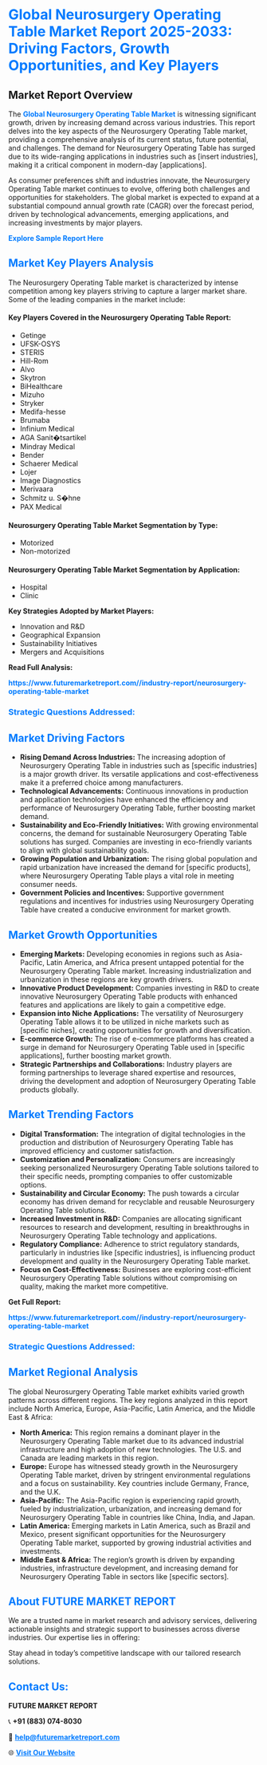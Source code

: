 <h1 style="color: #007BFF;">Global Neurosurgery Operating Table Market Report 2025-2033: Driving Factors, Growth Opportunities, and Key Players</h1>

<section id="overview">
<h2>Market Report Overview</h2>
<p>The <a href="https://www.futuremarketreport.com//industry-report/neurosurgery-operating-table-market" style="color: #007BFF; text-decoration: none;"><strong>Global Neurosurgery Operating Table Market</strong></a> is witnessing significant growth, driven by increasing demand across various industries. This report delves into the key aspects of the Neurosurgery Operating Table market, providing a comprehensive analysis of its current status, future potential, and challenges. The demand for Neurosurgery Operating Table has surged due to its wide-ranging applications in industries such as [insert industries], making it a critical component in modern-day [applications].</p>
<p>As consumer preferences shift and industries innovate, the Neurosurgery Operating Table market continues to evolve, offering both challenges and opportunities for stakeholders. The global market is expected to expand at a substantial compound annual growth rate (CAGR) over the forecast period, driven by technological advancements, emerging applications, and increasing investments by major players.</p>
</section>

<section id="overview">
<p><a href="https://www.futuremarketreport.com//request-sample/reportId=77699" style="color: #007BFF; text-decoration: none;"><strong>Explore Sample Report Here</strong></a></p>
</section>

<section id="key-players">
<h2 style="color: #007BFF;">Market Key Players Analysis</h2>
<p>The Neurosurgery Operating Table market is characterized by intense competition among key players striving to capture a larger market share. Some of the leading companies in the market include:</p>
<h4>Key Players Covered in the Neurosurgery Operating Table Report:</h4>
<ul><li>Getinge</li><li>UFSK-OSYS</li><li>STERIS</li><li>Hill-Rom</li><li>Alvo</li><li>Skytron</li><li>BiHealthcare</li><li>Mizuho</li><li>Stryker</li><li>Medifa-hesse</li><li>Brumaba</li><li>Infinium Medical</li><li>AGA Sanit�tsartikel</li><li>Mindray Medical</li><li>Bender</li><li>Schaerer Medical</li><li>Lojer</li><li>Image Diagnostics</li><li>Merivaara</li><li>Schmitz u. S�hne</li><li>PAX Medical</li></ul>
<h4>Neurosurgery Operating Table Market Segmentation by Type:</h4>
<ul><li>Motorized</li><li>Non-motorized</li></ul>

<h4>Neurosurgery Operating Table Market Segmentation by Application:</h4>
<ul><li>Hospital</li><li>Clinic</li></ul>
<p><strong>Key Strategies Adopted by Market Players:</strong></p>
<ul>
<li>Innovation and R&D</li>
<li>Geographical Expansion</li>
<li>Sustainability Initiatives</li>
<li>Mergers and Acquisitions</li>
</ul>
</section>

<section>
<p><strong>Read Full Analysis: </strong></p><a href="https://www.futuremarketreport.com//industry-report/neurosurgery-operating-table-market" style="color: #007BFF; text-decoration: none;"><strong>https://www.futuremarketreport.com//industry-report/neurosurgery-operating-table-market</strong></a>
<h3 style="color: #007BFF;">Strategic Questions Addressed:</h3>
</section>

<section id="driving-factors">
<h2 style="color: #007BFF;">Market Driving Factors</h2>
<ul>
<li><strong>Rising Demand Across Industries:</strong> The increasing adoption of Neurosurgery Operating Table in industries such as [specific industries] is a major growth driver. Its versatile applications and cost-effectiveness make it a preferred choice among manufacturers.</li>
<li><strong>Technological Advancements:</strong> Continuous innovations in production and application technologies have enhanced the efficiency and performance of Neurosurgery Operating Table, further boosting market demand.</li>
<li><strong>Sustainability and Eco-Friendly Initiatives:</strong> With growing environmental concerns, the demand for sustainable Neurosurgery Operating Table solutions has surged. Companies are investing in eco-friendly variants to align with global sustainability goals.</li>
<li><strong>Growing Population and Urbanization:</strong> The rising global population and rapid urbanization have increased the demand for [specific products], where Neurosurgery Operating Table plays a vital role in meeting consumer needs.</li>
<li><strong>Government Policies and Incentives:</strong> Supportive government regulations and incentives for industries using Neurosurgery Operating Table have created a conducive environment for market growth.</li>
</ul>
</section>

<section id="growth-opportunities">
<h2 style="color: #007BFF;">Market Growth Opportunities</h2>
<ul>
<li><strong>Emerging Markets:</strong> Developing economies in regions such as Asia-Pacific, Latin America, and Africa present untapped potential for the Neurosurgery Operating Table market. Increasing industrialization and urbanization in these regions are key growth drivers.</li>
<li><strong>Innovative Product Development:</strong> Companies investing in R&D to create innovative Neurosurgery Operating Table products with enhanced features and applications are likely to gain a competitive edge.</li>
<li><strong>Expansion into Niche Applications:</strong> The versatility of Neurosurgery Operating Table allows it to be utilized in niche markets such as [specific niches], creating opportunities for growth and diversification.</li>
<li><strong>E-commerce Growth:</strong> The rise of e-commerce platforms has created a surge in demand for Neurosurgery Operating Table used in [specific applications], further boosting market growth.</li>
<li><strong>Strategic Partnerships and Collaborations:</strong> Industry players are forming partnerships to leverage shared expertise and resources, driving the development and adoption of Neurosurgery Operating Table products globally.</li>
</ul>
</section>

<section id="trending-factors">
<h2 style="color: #007BFF;">Market Trending Factors</h2>
<ul>
<li><strong>Digital Transformation:</strong> The integration of digital technologies in the production and distribution of Neurosurgery Operating Table has improved efficiency and customer satisfaction.</li>
<li><strong>Customization and Personalization:</strong> Consumers are increasingly seeking personalized Neurosurgery Operating Table solutions tailored to their specific needs, prompting companies to offer customizable options.</li>
<li><strong>Sustainability and Circular Economy:</strong> The push towards a circular economy has driven demand for recyclable and reusable Neurosurgery Operating Table solutions.</li>
<li><strong>Increased Investment in R&D:</strong> Companies are allocating significant resources to research and development, resulting in breakthroughs in Neurosurgery Operating Table technology and applications.</li>
<li><strong>Regulatory Compliance:</strong> Adherence to strict regulatory standards, particularly in industries like [specific industries], is influencing product development and quality in the Neurosurgery Operating Table market.</li>
<li><strong>Focus on Cost-Effectiveness:</strong> Businesses are exploring cost-efficient Neurosurgery Operating Table solutions without compromising on quality, making the market more competitive.</li>
</ul>
</section>

<section>
<p><strong>Get Full Report: </strong></p><a href="https://www.futuremarketreport.com//industry-report/neurosurgery-operating-table-market" style="color: #007BFF; text-decoration: none;"><strong>https://www.futuremarketreport.com//industry-report/neurosurgery-operating-table-market</strong></a>
<h3 style="color: #007BFF;">Strategic Questions Addressed:</h3>
</section>


<section id="regional-analysis">
<h2 style="color: #007BFF;">Market Regional Analysis</h2>
<p>The global Neurosurgery Operating Table market exhibits varied growth patterns across different regions. The key regions analyzed in this report include North America, Europe, Asia-Pacific, Latin America, and the Middle East & Africa:</p>
<ul>
<li><strong>North America:</strong> This region remains a dominant player in the Neurosurgery Operating Table market due to its advanced industrial infrastructure and high adoption of new technologies. The U.S. and Canada are leading markets in this region.</li>
<li><strong>Europe:</strong> Europe has witnessed steady growth in the Neurosurgery Operating Table market, driven by stringent environmental regulations and a focus on sustainability. Key countries include Germany, France, and the U.K.</li>
<li><strong>Asia-Pacific:</strong> The Asia-Pacific region is experiencing rapid growth, fueled by industrialization, urbanization, and increasing demand for Neurosurgery Operating Table in countries like China, India, and Japan.</li>
<li><strong>Latin America:</strong> Emerging markets in Latin America, such as Brazil and Mexico, present significant opportunities for the Neurosurgery Operating Table market, supported by growing industrial activities and investments.</li>
<li><strong>Middle East & Africa:</strong> The region’s growth is driven by expanding industries, infrastructure development, and increasing demand for Neurosurgery Operating Table in sectors like [specific sectors].</li>
</ul>
</section>

<footer>
<h2 style="color: #007BFF;">About FUTURE MARKET REPORT</h2>
<p>We are a trusted name in market research and advisory services, delivering actionable insights and strategic support to businesses across diverse industries. Our expertise lies in offering:</p>

<p>Stay ahead in today’s competitive landscape with our tailored research solutions.</p>

<h2 style="color: #007BFF;">Contact Us:</h2>
<p><strong>FUTURE MARKET REPORT</strong></p>
<p>📞 <strong>+91 (883) 074-8030</strong></p>
<p>📧 <strong><a href="mailto:help@futuremarketreport.com" style="color: #007BFF;">help@futuremarketreport.com</a></strong></p>
<p>🌐 <strong><a href="https://www.futuremarketreport.com/" style="color: #007BFF;">Visit Our Website</a></strong></p>
</footer>
